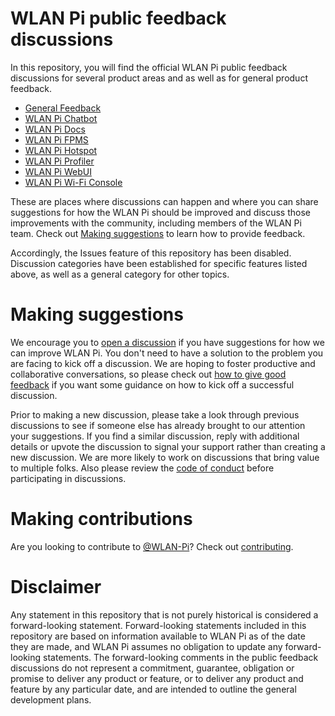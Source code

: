 # WLAN Pi public feedback discussions

In this repository, you will find the official WLAN Pi public feedback discussions for several product areas and as well as for general product feedback.

* [General Feedback](https://github.com/WLAN-Pi/feedback/discussions/categories/general-inquiries)
* [WLAN Pi Chatbot](https://github.com/WLAN-Pi/wlanpi-chat-bot)
* [WLAN Pi Docs](https://docs.wlanpi.com) 
* [WLAN Pi FPMS](https://github.com/WLAN-Pi/wlanpi-fpms)
* [WLAN Pi Hotspot](https://github.com/WLAN-Pi/wlanpi-hotspot) 
* [WLAN Pi Profiler](https://github.com/WLAN-Pi/wlanpi-profiler) 
* [WLAN Pi WebUI](https://github.com/WLAN-Pi/wlanpi-core) 
* [WLAN Pi Wi-Fi Console](https://github.com/WLAN-Pi/wlanpi-wconsole) 

These are places where discussions can happen and where you can share suggestions for how the WLAN Pi should be improved and discuss those improvements with the community, including members of the WLAN Pi team. Check out [Making suggestions](#making-suggestions) to learn how to provide feedback.

Accordingly, the Issues feature of this repository has been disabled. Discussion categories have been established for specific features listed above, as well as a general category for other topics. 

# Making suggestions

We encourage you to [open a discussion](https://github.com/wlan-pi/feedback/discussions) if you have suggestions for how we can improve WLAN Pi. You don't need to have a solution to the problem you are facing to kick off a discussion. We are hoping to foster productive and collaborative conversations, so please check out [how to give good feedback](https://github.com/WLAN-Pi/feedback/discussions/2) if you want some guidance on how to kick off a successful discussion.

Prior to making a new discussion, please take a look through previous discussions to see if someone else has already brought to our attention your suggestions. If you find a similar discussion, reply with additional details or upvote the discussion to signal your support rather than creating a new discussion. We are more likely to work on discussions that bring value to multiple folks. Also please review the [code of conduct](code_of_conduct.md) before participating in discussions.

# Making contributions

Are you looking to contribute to [@WLAN-Pi](https://github.com/wlan-pi/)? Check out [contributing](https://github.com/WLAN-Pi/.github/blob/main/contributing.md). 

# Disclaimer

Any statement in this repository that is not purely historical is considered a forward-looking statement. Forward-looking statements included in this repository are based on information available to WLAN Pi as of the date they are made, and WLAN Pi assumes no obligation to update any forward-looking statements. The forward-looking comments in the public feedback discussions do not represent a commitment, guarantee, obligation or promise to deliver any product or feature, or to deliver any product and feature by any particular date, and are intended to outline the general development plans.
